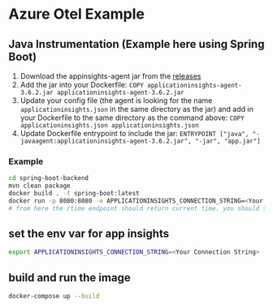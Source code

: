 # Azure Otel Example

## Java Instrumentation (Example here using Spring Boot)

1. Download the appinsights-agent jar from the [releases](https://github.com/microsoft/ApplicationInsights-Java/releases/download/3.6.2/applicationinsights-agent-3.6.2.jar)
2. Add the jar into your Dockerfile: `COPY applicationinsights-agent-3.6.2.jar applicationinsights-agent-3.6.2.jar`
3. Update your config file (the agent is looking for the name `applicationinsights.json` in the same directory as the jar) and add in your Dockerfile to the same directory as the command above: `COPY applicationinsights.json applicationinsights.json`
4. Update Dockerfile entrypoint to include the jar: `ENTRYPOINT ["java", "-javaagent:applicationinsights-agent-3.6.2.jar", "-jar", "app.jar"]`

### Example

```bash
cd spring-boot-backend
mvn clean package
docker build . -t spring-boot:latest
docker run -p 8080:8080 -e APPLICATIONINSIGHTS_CONNECTION_STRING=<Your Connection String> spring-boot:latest
# from here the /time endpoint should return current time. you should see telemetry in app insights
```

## set the env var for app insights
```bash
export APPLICATIONINSIGHTS_CONNECTION_STRING=<Your Connection String>
```

## build and run the image

```bash
docker-compose up --build
```

##
